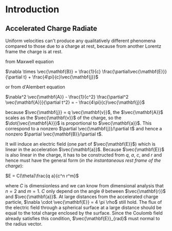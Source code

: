 # Introduction

## Accelerated Charge Radiate
Uniform velocities can't produce any qualitatively different phenomena compared to those due 
to a charge at rest, because from another Lorentz frame the charge is at rest. 

from Maxwell equation

$\nabla \times \vec{\mathbf{B}} = \frac{1}{c} \frac{\partial\vec{\mathbf{E}}}{\partial t} + \frac{4\pi}{c}\vec{\mathbf{j}}$ 

or from d'Alembert equation

$\nabla^2 \vec{\mathbf{A}} - \frac{1}{c^2} \frac{\partial^2 \vec{\mathbf{A}}}{\partial t^2}  = - \frac{4\pi}{c}\vec{\mathbf{j}}$ 

because $\vec{\mathbf{j}} = q \vec{\mathbf{v}}$, the $\vec{\mathbf{A}}$ scales as the $\vec{\mathbf{v}}$ of the charge,
so the $\dot{\vec{\mathbf{A}}}$ is proportional to $\vec{\mathbf{a}}$. This correspond to a 
nonzero $\partial \vec{\mathbf{j}}/\partial t$ and hence a nonzero $\partial \vec{\mathbf{B}}/\partial t$. 

It will induce an electric field (one part of $\vec{\mathbf{E}}$) which is linear in the acceleration 
$\vec{\mathbf{a}}$. Because $\vec{\mathbf{E}}$ is also linear in the charge, it has to be constructed from $q$, $a$, $c$, and $r$ and hence must have the 
general form (_in the instantaneous rest frame of the charge_):

$E = C(\theta)\frac{q a}{c^n r^m}$ 

where $C$ is dimensionless and we can know from dimensional analysis that $n = 2$ and $m = 1$.
$C$ only depend on the angle $\theta$ between $\vec{\mathbf{r}}$ and $\vec{\mathbf{a}}$.
At large distances from the accelerated charge particle, $\nabla \cdot \vec{\mathbf{E}} = 4 \pi \rho$
still hold. The flux of the electric field through a spherical surface at a large
distance should be equal to the total charge enclosed by the surface. Since the Coulomb field
already satisfies this condition, $\vec{\mathbf{E}}_{rad}$ must normal to the radius vector.

